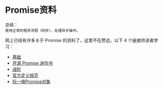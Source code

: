 # Promise资料

总结：<br>
`使用正常的程序流程（同步），处理异步操作。`

网上已经有许多关于 Promise 的资料了，这里不在赘述。以下 4 个链接供读者学习：
 - [基础](https://developer.mozilla.org/en-US/docs/Web/JavaScript/Reference/Global_Objects/Promise)
 - [开源 Promise 迷你书](http://liubin.org/promises-book/)
 - [进阶](http://fex.baidu.com/blog/2015/07/we-have-a-problem-with-promises/)
 - [官方定义规范](https://promisesaplus.com/)
 - [阮一峰Promise对象](http://javascript.ruanyifeng.com/advanced/promise.html#toc0)



